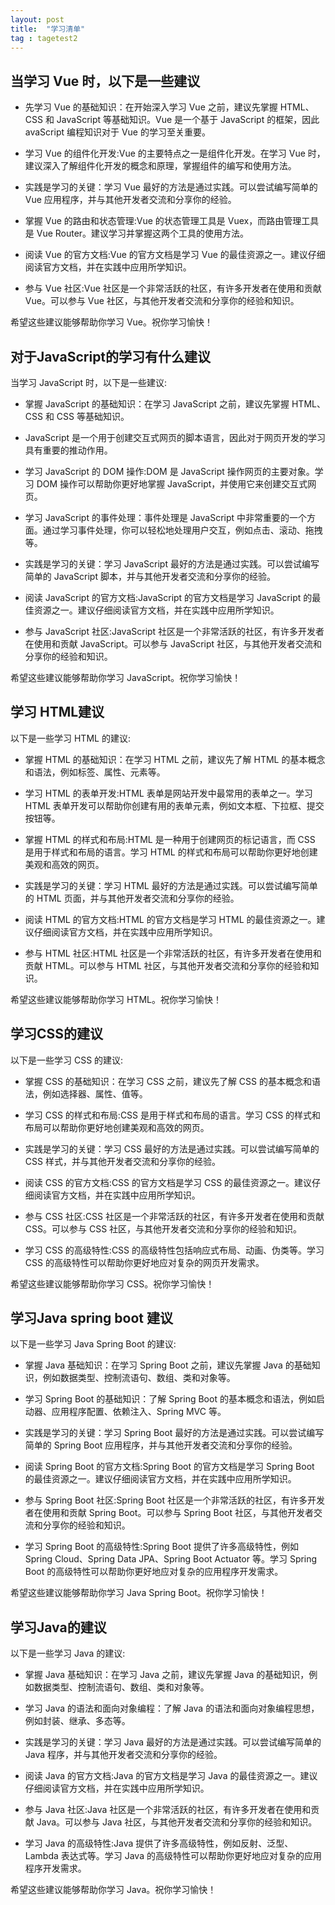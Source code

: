 ```yaml
---
layout: post
title:  "学习清单"
tag : tagetest2
---
```



## 当学习 Vue 时，以下是一些建议

- 先学习 Vue 的基础知识：在开始深入学习 Vue 之前，建议先掌握 HTML、CSS 和 JavaScript 等基础知识。Vue 是一个基于 JavaScript 的框架，因此 avaScript 编程知识对于 Vue 的学习至关重要。

- 学习 Vue 的组件化开发:Vue 的主要特点之一是组件化开发。在学习 Vue 时，建议深入了解组件化开发的概念和原理，掌握组件的编写和使用方法。

- 实践是学习的关键：学习 Vue 最好的方法是通过实践。可以尝试编写简单的 Vue 应用程序，并与其他开发者交流和分享你的经验。

- 掌握 Vue 的路由和状态管理:Vue 的状态管理工具是 Vuex，而路由管理工具是 Vue Router。建议学习并掌握这两个工具的使用方法。

- 阅读 Vue 的官方文档:Vue 的官方文档是学习 Vue 的最佳资源之一。建议仔细阅读官方文档，并在实践中应用所学知识。

- 参与 Vue 社区:Vue 社区是一个非常活跃的社区，有许多开发者在使用和贡献 Vue。可以参与 Vue 社区，与其他开发者交流和分享你的经验和知识。

希望这些建议能够帮助你学习 Vue。祝你学习愉快！

## 对于JavaScript的学习有什么建议

当学习 JavaScript 时，以下是一些建议:

- 掌握 JavaScript 的基础知识：在学习 JavaScript 之前，建议先掌握 HTML、CSS 和 CSS 等基础知识。

- JavaScript 是一个用于创建交互式网页的脚本语言，因此对于网页开发的学习具有重要的推动作用。

- 学习 JavaScript 的 DOM 操作:DOM 是 JavaScript 操作网页的主要对象。学习 DOM 操作可以帮助你更好地掌握 JavaScript，并使用它来创建交互式网页。

- 学习 JavaScript 的事件处理：事件处理是 JavaScript 中非常重要的一个方面。通过学习事件处理，你可以轻松地处理用户交互，例如点击、滚动、拖拽等。

- 实践是学习的关键：学习 JavaScript 最好的方法是通过实践。可以尝试编写简单的 JavaScript 脚本，并与其他开发者交流和分享你的经验。

- 阅读 JavaScript 的官方文档:JavaScript 的官方文档是学习 JavaScript 的最佳资源之一。建议仔细阅读官方文档，并在实践中应用所学知识。

- 参与 JavaScript 社区:JavaScript 社区是一个非常活跃的社区，有许多开发者在使用和贡献 JavaScript。可以参与 JavaScript 社区，与其他开发者交流和分享你的经验和知识。

希望这些建议能够帮助你学习 JavaScript。祝你学习愉快！

## 学习 HTML建议

以下是一些学习 HTML 的建议:

- 掌握 HTML 的基础知识：在学习 HTML 之前，建议先了解 HTML 的基本概念和语法，例如标签、属性、元素等。

- 学习 HTML 的表单开发:HTML 表单是网站开发中最常用的表单之一。学习 HTML 表单开发可以帮助你创建有用的表单元素，例如文本框、下拉框、提交按钮等。

- 掌握 HTML 的样式和布局:HTML 是一种用于创建网页的标记语言，而 CSS 是用于样式和布局的语言。学习 HTML 的样式和布局可以帮助你更好地创建美观和高效的网页。

- 实践是学习的关键：学习 HTML 最好的方法是通过实践。可以尝试编写简单的 HTML 页面，并与其他开发者交流和分享你的经验。

- 阅读 HTML 的官方文档:HTML 的官方文档是学习 HTML 的最佳资源之一。建议仔细阅读官方文档，并在实践中应用所学知识。

- 参与 HTML 社区:HTML 社区是一个非常活跃的社区，有许多开发者在使用和贡献 HTML。可以参与 HTML 社区，与其他开发者交流和分享你的经验和知识。

希望这些建议能够帮助你学习 HTML。祝你学习愉快！

## 学习CSS的建议

以下是一些学习 CSS 的建议:

- 掌握 CSS 的基础知识：在学习 CSS 之前，建议先了解 CSS 的基本概念和语法，例如选择器、属性、值等。

- 学习 CSS 的样式和布局:CSS 是用于样式和布局的语言。学习 CSS 的样式和布局可以帮助你更好地创建美观和高效的网页。

- 实践是学习的关键：学习 CSS 最好的方法是通过实践。可以尝试编写简单的 CSS 样式，并与其他开发者交流和分享你的经验。

- 阅读 CSS 的官方文档:CSS 的官方文档是学习 CSS 的最佳资源之一。建议仔细阅读官方文档，并在实践中应用所学知识。

- 参与 CSS 社区:CSS 社区是一个非常活跃的社区，有许多开发者在使用和贡献 CSS。可以参与 CSS 社区，与其他开发者交流和分享你的经验和知识。

- 学习 CSS 的高级特性:CSS 的高级特性包括响应式布局、动画、伪类等。学习 CSS 的高级特性可以帮助你更好地应对复杂的网页开发需求。

希望这些建议能够帮助你学习 CSS。祝你学习愉快！

## 学习Java spring boot 建议

以下是一些学习 Java Spring Boot 的建议:

- 掌握 Java 基础知识：在学习 Spring Boot 之前，建议先掌握 Java 的基础知识，例如数据类型、控制流语句、数组、类和对象等。

- 学习 Spring Boot 的基础知识：了解 Spring Boot 的基本概念和语法，例如启动器、应用程序配置、依赖注入、Spring MVC 等。

- 实践是学习的关键：学习 Spring Boot 最好的方法是通过实践。可以尝试编写简单的 Spring Boot 应用程序，并与其他开发者交流和分享你的经验。

- 阅读 Spring Boot 的官方文档:Spring Boot 的官方文档是学习 Spring Boot 的最佳资源之一。建议仔细阅读官方文档，并在实践中应用所学知识。

- 参与 Spring Boot 社区:Spring Boot 社区是一个非常活跃的社区，有许多开发者在使用和贡献 Spring Boot。可以参与 Spring Boot 社区，与其他开发者交流和分享你的经验和知识。

- 学习 Spring Boot 的高级特性:Spring Boot 提供了许多高级特性，例如 Spring Cloud、Spring Data JPA、Spring Boot Actuator 等。学习 Spring Boot 的高级特性可以帮助你更好地应对复杂的应用程序开发需求。

希望这些建议能够帮助你学习 Java Spring Boot。祝你学习愉快！

## 学习Java的建议

以下是一些学习 Java 的建议:

- 掌握 Java 基础知识：在学习 Java 之前，建议先掌握 Java 的基础知识，例如数据类型、控制流语句、数组、类和对象等。

- 学习 Java 的语法和面向对象编程：了解 Java 的语法和面向对象编程思想，例如封装、继承、多态等。

- 实践是学习的关键：学习 Java 最好的方法是通过实践。可以尝试编写简单的 Java 程序，并与其他开发者交流和分享你的经验。

- 阅读 Java 的官方文档:Java 的官方文档是学习 Java 的最佳资源之一。建议仔细阅读官方文档，并在实践中应用所学知识。

- 参与 Java 社区:Java 社区是一个非常活跃的社区，有许多开发者在使用和贡献 Java。可以参与 Java 社区，与其他开发者交流和分享你的经验和知识。

- 学习 Java 的高级特性:Java 提供了许多高级特性，例如反射、泛型、Lambda 表达式等。学习 Java 的高级特性可以帮助你更好地应对复杂的应用程序开发需求。

希望这些建议能够帮助你学习 Java。祝你学习愉快！
